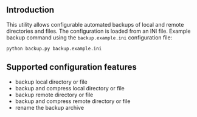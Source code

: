 Introduction
------------------

This utility allows configurable automated backups of local and remote directories and files. The configuration is loaded from an INI file. Example backup command using the `backup.example.ini` configuration file:

`python backup.py backup.example.ini`

Supported configuration features
--------------
- backup local directory or file
- backup and compress local directory or file
- backup remote directory or file
- backup and compress remote directory or file
- rename the backup archive
